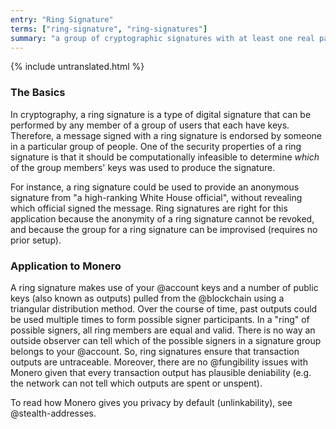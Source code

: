 ```yaml
---
entry: "Ring Signature"
terms: ["ring-signature", "ring-signatures"]
summary: "a group of cryptographic signatures with at least one real participant, but no way to tell which in the group is the real one as they all appear valid"
---
```


{% include untranslated.html %}
### The Basics

In cryptography, a ring signature is a type of digital signature that can be performed by any member of a group of users that each have keys. Therefore, a message signed with a ring signature is endorsed by someone in a particular group of people. One of the security properties of a ring signature is that it should be computationally infeasible to determine *which* of the group members' keys was used to produce the signature.

For instance, a ring signature could be used to provide an anonymous signature from "a high-ranking White House official", without revealing which official signed the message. Ring signatures are right for this application because the anonymity of a ring signature cannot be revoked, and because the group for a ring signature can be improvised (requires no prior setup).

### Application to Monero

A ring signature makes use of your @account keys and a number of public keys (also known as outputs) pulled from the @blockchain using a triangular distribution method. Over the course of time, past outputs could be used multiple times to form possible signer participants. In a "ring" of possible signers, all ring members are equal and valid. There is no way an outside observer can tell which of the possible signers in a signature group belongs to your @account. So, ring signatures ensure that transaction outputs are untraceable. Moreover, there are no @fungibility issues with Monero given that every transaction output has plausible deniability (e.g. the network can not tell which outputs are spent or unspent).

To read how Monero gives you privacy by default (unlinkability), see @stealth-addresses.